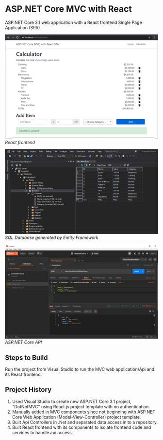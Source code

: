 # ASP.NET Core MVC with React

ASP.NET Core 3.1 web application with a React frontend Single Page Application (SPA)

![Screenshot](./DotNetMVCReact/ClientApp/screenshots/screenshot.png)
*React frontend*

![Screenshot](./DotNetMVCReact/ClientApp/screenshots/screenshot2.png)
*SQL Database generated by Entity Framework*

![Screenshot](./DotNetMVCReact/ClientApp/screenshots/screenshot3.png)
*ASP.NET Core API*

## Steps to Build 

Run the project from Visual Studio to run the MVC web application/Api and its React frontend.


## Project History

1. Used Visual Studio to create new ASP.NET Core 3.1 project, "DotNetMVC" using React.js project template with no authentication.
1. Manually added in MVC components since not beginning with ASP.NET Core Web Application (Model-View-Controller) project template.
1. Built Api Controllers in .Net and separated data access in to a repository.
1. Built React frontend with its components to isolate frontend code and services to handle api access.

